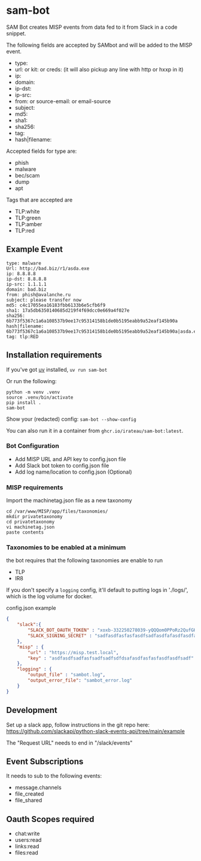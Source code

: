 # sam-bot

SAM Bot creates MISP events from data fed to it from Slack in a code snippet.

The following fields are accepted by SAMbot and will be added to the MISP event.

- type:
- url: or kit: or creds: (it will also pickup any line with http or hxxp in it)
- ip:
- domain:
- ip-dst:
- ip-src:
- from: or source-email: or email-source
- subject:  
- md5:
- sha1:
- sha256:
- tag:
- hash|filename:

 Accepted fields for type are:

- phish
- malware
- bec/scam
- dump
- apt

Tags that are accepted are

- TLP:white
- TLP:green
- TLP:amber
- TLP:red  

## Example Event

```text
type: malware
Url: http://bad.biz/r1/asda.exe
ip: 8.8.8.8
ip-dst: 8.8.8.8
ip-src: 1.1.1.1
domain: bad.biz
from: phish@avalanche.ru
subject: please transfer now
md5: c4c17055ea16183fbb6133b6e5cfb6f9
sha1: 17a5db6350140685d219f4f69dcc0e669a4f027e
sha256: 6b773f5367c1a6a108537b9ee17c95314158b1de0b5195eabb9a52eaf145b90a
hash|filename: 6b773f5367c1a6a108537b9ee17c95314158b1de0b5195eabb9a52eaf145b90a|asda.exe
tag: tlp:RED
```

## Installation requirements

If you've got [uv](https://docs.astral.sh/uv/) installed, `uv run sam-bot`

Or run the following:

```shell
python -m venv .venv
source .venv/bin/activate
pip install .
sam-bot
```

Show your (redacted) config: `sam-bot --show-config`

You can also run it in a container from `ghcr.io/irateau/sam-bot:latest`.

### Bot Configuration

- Add MISP URL and API key to config.json file
- Add Slack bot token to config.json file
- Add log name/location to config.json (Optional)

### MISP requirements

Import the machinetag.json file as a new taxonomy

```shell
cd /var/www/MISP/app/files/taxonomies/
mkdir privatetaxonomy
cd privatetaxonomy
vi machinetag.json
paste contents
```

### Taxonomies to be enabled at a minimum

the bot requires that the following taxonomies are enable to run

- TLP
- IR8

If you don't specify a `logging` config, it'll default to putting logs in './logs/', which is the log volume for docker.

 config.json example

```json
{
    "slack":{
        "SLACK_BOT_OAUTH_TOKEN" : "xoxb-332250278039-yQQQom0PPoRz2QufGHlTnwg7",
        "SLACK_SIGNING_SECRET" : "sadfasdfasfasfasdfsadfasdfafasdfasdfasd"
    },
    "misp" : {
        "url" : "https://misp.test.local",
        "key" : "asdfasdfsadfasfsadfsadfsdfdsafasdfasfasfasdfasdfsadf"
    },
    "logging" : {
        "output_file" : "sambot.log",
        "output_error_file": "sambot_error.log"
    }
}
```

## Development

Set up a slack app, follow instructions in the git repo here: <https://github.com/slackapi/python-slack-events-api/tree/main/example>

The "Request URL" needs to end in "/slack/events"

## Event Subscriptions

It needs to sub to the following events:

- message.channels
- file_created
- file_shared

## Oauth Scopes required

- chat:write
- users:read
- links:read
- files:read
